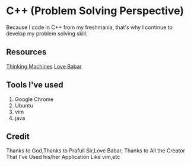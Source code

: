 # C++ (Problem Solving Perspective)
Because I code in C++ from my freshmania, that's why I continue to develop my problem solving skill.

## Resources
[Thinking Machines](www.thinkingmachines.in)
[Love Babar]()


## Tools I've used
1) Google Chrome
2) Ubuntu
3) vim
4) java


## Credit
Thanks to God,Thanks to Prafull Sir,Love Babar, Thanks to All the Creator That I've Used his/her Application Like vim,etc
